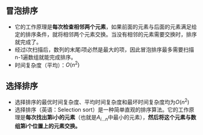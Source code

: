 ## 冒泡排序

- 它的工作原理是**每次检查相邻两个元素**，如果前面的元素与后面的元素满足给定的排序条件，就将相邻两个元素交换。当没有相邻的元素需要交换时，排序就完成了。
- 经过i次扫描后，数列的末尾i项必然是最大的项，因此冒泡排序最多需要扫描n-1遍数组就能完成排序。
- 时间复杂度（平均）：$O( n^2 )$   

## 选择排序

- 选择排序的最优时间复杂度、平均时间复杂度和最坏时间复杂度均为$O(n^2)$ 
- 选择排序（英语：Selection sort）是一种简单直观的排序算法。它的工作原理是**每次找出第i小的元素**（也就是$A_{i...n}$中最小的元素），**然后将这个元素与数组第i个位置上的元素交换。**


